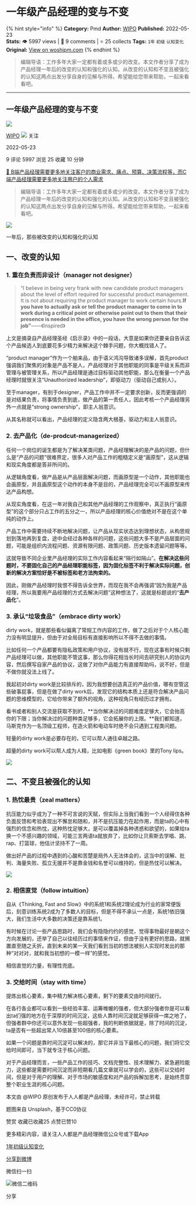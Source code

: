 # 一年级产品经理的变与不变
{% hint style="info" %}
**Category:** Pmd
**Author:** [WIPO](https://www.woshipm.com/u/735660)
**Published:** 2022-05-23  
**Stats:** 👁️ 5997 views | 💬 9 comments | ⭐ 25 collects
**Tags:** `1年` `初级` `认知变化`
**Original:** [View on woshipm.com](https://www.woshipm.com/pmd/5450355.html)
{% endhint %}
> 编辑导语：工作多年大家一定都有着或多或少的改变。本文作者分享了成为产品经理一年后的改变的认知和强化的认知。从改变的认知和不变且被强化的认知这两点出发分享自身的见解与所得。希望能给您带来帮助，一起来看看吧。

---

## 一年级产品经理的变与不变

[![](https://image.woshipm.com/wp-files/2021/01/E5yxx9pVyhnFFuQ4jvaZ.jpg!/both/72x72)](https://www.woshipm.com/u/735660)

[WIPO](https://www.woshipm.com/u/735660) ![](https://static.woshipm.com/tag/1101_1@2x.png) 关注

2022-05-23

9 评论 5997 浏览 25 收藏 10 分钟

[🔗 B端产品经理需要更多地关注客户的商业需求、痛点、预算、决策流程等，而C端产品经理需要更多地关注用户的个人需求](https://ke.qidianla.com/courses/bcpm)

> 编辑导语：工作多年大家一定都有着或多或少的改变。本文作者分享了成为产品经理一年后的改变的认知和强化的认知。从改变的认知和不变且被强化的认知这两点出发分享自身的见解与所得。希望能给您带来帮助，一起来看看吧。

![](https://image.yunyingpai.com/wp/2022/05/q6BI1TSmbf2W3UuyMrpr.png)

一年后，那些被改变的认知和强化的认知

## 一、改变的认知

### 1\. 重在负责而非设计（manager not designer）

> “I believe in being very frank with new candidate product managers about the level of effort required for successful product management. It is not about requiring the product manager to work certain hours.**If you have to actually ask or tell the product manager to come in to work during a critical point or otherwise point out to them that their presence is needed in the office, you have the wrong person** **for the job”**——《Inspired》

上文是摘录自产品经理圣经《启示录》中的一段话，大意是如果你还要亲自告诉这个产品候选人到底要花多少精力来解决这个棘手问题，你大概找错人了。

“product manager”作为一个舶来品，由于语义鸿沟导致诸多误解，首先product强调我们聚焦的对象是产品不是人，产品经理对于其他职能的同事是平级关系而非管理与被管理关系，所以产品经理是通过目标驱动其他职能，那么在衡量一个产品经理时就很关注“Unauthorized leadership”，即驱动力（驱动自己或别人）。

至于manager，有别于designer，产品工作中并不一定要求创新，反而更强调的是对结果负责，将事情负责到底，做产品的第一责任人，因此考核一个产品经理另外一点就是“strong ownership”，即主人翁意识。

从其名称就可以看出，产品经理的定义隐含两大根基，驱动力和主人翁意识。

### 2\. 去产品化（de-prodcut-managerized）

任何一个岗位的诞生都是为了解决某类问题，产品经理解决的是产品的问题，但什么是“产品的问题”很难界定，很多人对产品工作的粗糙定义是“画原型”，这从逻辑和现实角度都是答非所问的。

从逻辑角度看，做产品是从产品层面解决问题，而画原型是一个动作，其他职能也会画原型，并且画原型这个动作的本身不是目的，产品经理完全可以不画原型来传达产品构想。

从现实角度看，在这一年对我自己和其他产品经理的工作观察中，真正执行“画原型”的这个部分只占工作的五分之一，所以产品经理的核心价值绝对不是在这个单纯的动作上。

产品工作中需要持续不断地解决问题，让产品从现实状态达到理想状态，从构思规划到落地再到复盘，途中会经过各种各样的问题，这些问题大多不是产品层面的问题，可能是组织内流程问题、资源有限问题、政策问题、历史版本遗留问题等等。

这就导致不同企业里产品经理的实际工作内容看起来“隔行如隔山”。**在解决这些问题时，不要固化自己的产品经理职能标签，因为固化标签不利于解决实际问题，创新的解决方案恰好是不被标签和老方法拘束的。**

因此，刚做产品经理时我恨不得告诉全世界，而现在我不会再强调“因为我是产品经理，所以我要用产品经理的方式去解决问题”这种想法了，这就是标题说的“**去产品化**”。

### 3\. 承认“垃圾食品”（embrace dirty work）

dirty work，就是那些看似偏离了常规工作内容的工作，做了之后对于个人核心能力没有明显提升，但由于对全局目标有直接影响所以不得不去做的事情。

比如任何一个产品都要有隐私政策和用户协议，没有就不行，现在这事有时候只剩产品经理可以做，其他职能不管这事，那么你得花相当长时间去研究别人的协议内容，然后撰写自家产品的协议，这做了对你产品能力有直接帮助吗，说不好，但是不做你就没法上线了。

我起初对dirty work是比较排斥的，因为我想要创造真正的产品价值，哪有空管这些破事屁事，但是在做了dirty work后，发现它的结构本质上还是符合解决产品问题的思维模型的，它给你带来了额外的视角，这种视角只有经历过才拥有。

看书或者和别人交流是获取不到的，**当你解决过的问题难度足够大，它会抬高你的下限；当你解决过的问题种类足够多，它会拓展你的上限。**我们都知道，马斯克作为一名顶级工程师，在造火箭和电动车时绝不会只遇到工程类问题。

轻量的dirty work是必要存在的，它可以帮人通往卓越之路。

超量的dirty work可以帮人成为人精，比如电影《green book》里的Tony lips。

![](https://image.yunyingpai.com/wp/2022/05/TSNqvsbIjX9uxiiAKXpU.png)

## 二、不变且被强化的认知

### 1\. 热忱最贵（zeal matters）

抗压能力似乎成为了一种不可言说的天赋，但实际上当我们看到一个人经得住各种负面反馈和考验表现出不懈怠和随和，并不是抗压能力在起作用，而是ta的心中有强烈的信念和热忱，这种热忱足够大，是可以覆盖掉各种诱惑和欲望的，如果给ta换一个不感兴趣的领域，可能三言两语ta就放弃了，比如你让贝索斯去学唱、跳、rap、打篮球，他估计坚持不了一周。

做出好产品的过程中遇到的心酸和苦楚是局外人无法体会的，这当中的误解、批判、海量失败、孤立无援并不是靠金钱和名誉可以维持的，但是热忱可以解决。

![](https://image.yunyingpai.com/wp/2022/05/jHxy1SiIPDz8hIUPOTTr.png)

### 2\. 相信直觉（follow intuition）

自从《Thinking, Fast and Slow》中的系统1和系统2理论成为行业的家常便饭后，刻意训练系统2成为了多数人的目标，但是不得不承认一点是，系统1依旧强大，我们生活中大多数的决策还是靠系统1。

有时候在讨论一些产品思路时，我们会有隐隐约约的感觉，觉得事物最好是朝这个方向发展的，还举了自己以往经历过的事情来作证，但由于没有更好的思路，就搁置直至随之夭折。直到未来的某一天我们看到当初的想法被别人实现时发出的那种“对对对，就和我当初想的一模一样”的感觉。

相信直觉的力量，有理性兜底。

### 3\. 交给时间（stay with time）

提炼出核心要素，集中精力解决核心要素，剩下的要素交由时间就行。

在各行各业都可以看到一些经验丰富、运筹帷幄的强者，但大部分强者你是可以看出ta们强的地方在于深厚的时间沉淀，这些人靠时间沉淀就足够获得一席之地了，但强者群中你还可以意外发现一些超强者，我的判断依据就是，除了时间的沉淀，ta是否有一些超出常人10倍甚至100倍的核心要素。

如果一个问题是靠时间沉淀可以解决的，那它并非当下最核心的问题，我们将它交给时间即可，当下就专注于核心问题。

对于产品经理而言，一些产品工作的技巧、文档完整性、技术理解力、紧急避险能力，这些都是需要时间沉淀而非短期看几篇文章就可以学会的，这些可以交给时间，但是对于用户的理解、对于市场的敏感度和对产品的拆解加思考，是始终贯穿整个职业生涯的核心问题。

本文由 @WIPO 原创发布于人人都是产品经理，未经许可，禁止转载

题图来自 Unsplash，基于CC0协议

赞赏 收藏已收藏25 点赞已赞10

更多精彩内容，请关注人人都是产品经理微信公众号或下载App

[1年](https://www.woshipm.com/tag/1%e5%b9%b4)[初级](https://www.woshipm.com/tag/%e5%88%9d%e7%ba%a7)[认知变化](https://www.woshipm.com/tag/%e8%ae%a4%e7%9f%a5%e5%8f%98%e5%8c%96)

[分享到微博](https://service.weibo.com/share/share.php?appkey=2775287854&title=一年级产品经理的变与不变&url=https://www.woshipm.com/pmd/5450355.html&pic=https://image.yunyingpai.com/wp/2022/05/q6BI1TSmbf2W3UuyMrpr.png)

微信扫一扫

![微信二维码](https://api.pwmqr.com/qrcode/create/?url=https://www.woshipm.com/pmd/5450355.html)

分享